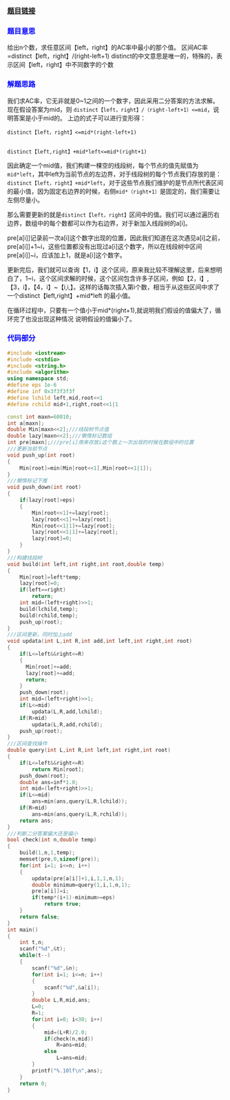 ### [题目链接](http://acm.hdu.edu.cn/showproblem.php?pid=6070)

### <font color=blue>**题目意思**</font>

给出n个数，求任意区间【left，right】的AC率中最小的那个值。
区间AC率=distinct【left，right】/(right-left+1)
distinct的中文意思是唯一的，特殊的，表示区间【left，right】中不同数字的个数

### <font color=blue>**解题思路**</font>

我们求AC率，它无非就是0~1之间的一个数字，因此采用二分答案的方法求解。
现在假设答案为mid，则 `distinct【left，right】/（right-left+1）<=mid`，说明答案是小于mid的。
上边的式子可以进行变形得：

    distinct【left，right】<=mid*(right-left+1)


    distinct【left,right】+mid*left<=mid*(right+1)

因此确定一个mid值，我们构建一棵空的线段树，每个节点的值先赋值为`mid*left`，其中left为当前节点的左边界，对于线段树的每个节点我们存放的是：`distinct【left，right】+mid*left`，对于这些节点我们维护的是节点所代表区间的最小值，因为固定右边界的时候，右侧`mid*（right+1）`是固定的，我们需要让左侧尽量小。

 那么需要更新的就是`distinct【left，right】`区间中的值。我们可以通过遍历右边界，数组中的每个数都可以作为右边界，对于新加入线段树的a[i]。

pre[a[i]]记录前一次a[i]这个数字出现的位置，因此我们知道在这次遇见a[i]之前，pre[a[i]]+1~i，这些位置都没有出现过a[i]这个数字，所以在线段树中区间pre[a[i]]~i，应该加上1，就是a[i]这个数字。

更新完后，我们就可以查询【1，i】这个区间，原来我比较不理解这里，后来想明白了，1~i，这个区间求解的时候，这个区间包含许多子区间，例如【2，i】,【3，i】，【4，i】~【i,i,】。这样的话每次插入第i个数，相当于从这些区间中求了一个distinct【left,right】+mid*left 的最小值。

在循环过程中，只要有一个值小于mid*(right+1),就说明我们假设的值偏大了，循环完了也没出现这种情况
说明假设的值偏小了。

### <font color=blue>**代码部分**</font>

```cpp
#include <iostream>
#include <cstdio>
#include <string.h>
#include <algorithm>
using namespace std;
#define eps 1e-6
#define inf 0x3f3f3f3f
#define lchild left,mid,root<<1
#define rchild mid+1,right,root<<1|1

const int maxn=60010;
int a[maxn];
double Min[maxn<<2];///线段树节点值
double lazy[maxn<<2];///懒惰标记数组
int pre[maxn];///pre[i]用来存放i这个数上一次出现的时候在数组中的位置
///更新当前节点
void push_up(int root)
{
    Min[root]=min(Min[root<<1],Min[root<<1|1]);
}
///懒惰标记下推
void push_down(int root)
{
    if(lazy[root]>eps)
    {
        Min[root<<1]+=lazy[root];
        lazy[root<<1]+=lazy[root];
        Min[root<<1|1]+=lazy[root];
        lazy[root<<1|1]+=lazy[root];
        lazy[root]=0;
    }
}
///构建线段树
void build(int left,int right,int root,double temp)
{
    Min[root]=left*temp;
    lazy[root]=0;
    if(left==right)
        return;
    int mid=(left+right)>>1;
    build(lchild,temp);
    build(rchild,temp);
    push_up(root);
}
///区间更新，同时加上add
void updata(int L,int R,int add,int left,int right,int root)
{
    if(L<=left&&right<=R)
    {
      Min[root]+=add;
      lazy[root]+=add;
      return;
    }
    push_down(root);
    int mid=(left+right)>>1;
    if(L<=mid)
        updata(L,R,add,lchild);
    if(R>mid)
        updata(L,R,add,rchild);
    push_up(root);
}
///区间查找操作
double query(int L,int R,int left,int right,int root)
{
    if(L<=left&&right<=R)
        return Min[root];
    push_down(root);
    double ans=inf*1.0;
    int mid=(left+right)>>1;
    if(L<=mid)
        ans=min(ans,query(L,R,lchild));
    if(R>mid)
        ans=min(ans,query(L,R,rchild));
    return ans;
}
///判断二分答案偏大还是偏小
bool check(int n,double temp)
{
    build(1,n,1,temp);
    memset(pre,0,sizeof(pre));
    for(int i=1; i<=n; i++)
    {
        updata(pre[a[i]]+1,i,1,1,n,1);
        double minimum=query(1,i,1,n,1);
        pre[a[i]]=i;
        if(temp*(i+1)-minimum>=eps)
            return true;
    }
    return false;
}
int main()
{
    int t,n;
    scanf("%d",&t);
    while(t--)
    {
        scanf("%d",&n);
        for(int i=1; i<=n; i++)
        {
            scanf("%d",&a[i]);
        }
        double L,R,mid,ans;
        L=0;
        R=1;
        for(int i=0; i<30; i++)
        {
            mid=(L+R)/2.0;
            if(check(n,mid))
                R=ans=mid;
            else
                L=ans=mid;
        }
        printf("%.10lf\n",ans);
    }
    return 0;
}

```